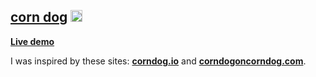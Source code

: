 ## [corn dog](https://youtu.be/UtcvVbMZxmY) [<img width="19px" src="https://i.postimg.cc/XvG3Hn8H/favicon.png" />](https://i.imgflip.com/4um2h0.jpg)

[**Live demo**](https://isbendiyarovanezrin.github.io/corndog)

I was inspired by these sites: [**corndog.io**](http://corndog.io) and [**corndogoncorndog.com**](http://corndogoncorndog.com).
